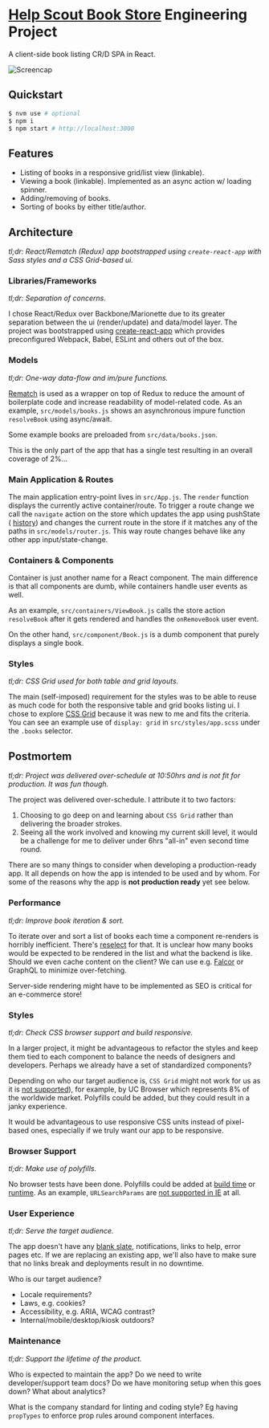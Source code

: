 # [Help Scout Book Store](https://helpscout-store.netlify.com) Engineering Project

A client-side book listing CR/D SPA in React.

![Screencap](https://goo.gl/Jdz6dZ)

## Quickstart

```bash
$ nvm use # optional
$ npm i
$ npm start # http://localhost:3000
```

## Features
- Listing of books in a responsive grid/list view (linkable).
- Viewing a book (linkable). Implemented as an async action w/ loading spinner.
- Adding/removing of books.
- Sorting of books by either title/author.

## Architecture
*tl;dr: React/Rematch (Redux) app bootstrapped using `create-react-app` with Sass
styles and a CSS Grid-based ui.*

### Libraries/Frameworks
*tl;dr: Separation of concerns.*

I chose React/Redux over Backbone/Marionette due to its greater separation
between the ui (render/update) and data/model layer. The project was bootstrapped
using [create-react-app](https://github.com/facebook/create-react-app) which
provides preconfigured Webpack, Babel, ESLint and others out of the box.

### Models
*tl;dr: One-way data-flow and im/pure functions.*

[Rematch](https://github.com/rematch/rematch) is used as a wrapper on top of
Redux to reduce the amount of boilerplate code and increase readability of
model-related code. As an example, `src/models/books.js` shows an asynchronous
impure function `resolveBook` using async/await.

Some example books are preloaded from `src/data/books.json`.

This is the only part of the app that has a single test resulting in an
overall coverage of 2%...

### Main Application & Routes

The main application entry-point lives in `src/App.js`. The `render` function
displays the currently active container/route. To trigger a route change we call
the `navigate` action on the store which updates the app using pushState (
[history](https://github.com/reacttraining/history)) and changes the current route
in the store if it matches any of the paths in `src/models/router.js`. This way
route changes behave like any other app input/state-change.

### Containers & Components

Container is just another name for a React component. The main difference is that
all components are dumb, while containers handle user events as well.

As an example, `src/containers/ViewBook.js` calls the store action `resolveBook`
after it gets rendered and handles the `onRemoveBook` user event.

On the other hand, `src/component/Book.js` is a dumb component that purely
displays a single book.

### Styles
*tl;dr: CSS Grid used for both table and grid layouts.*

The main (self-imposed) requirement for the styles was to be able to reuse as
much code for both the responsive table and grid books listing ui. I chose to
explore [CSS Grid](https://tympanus.net/codrops/css_reference/grid/)
because it was new to me and fits the criteria. You can see an example use of
`display: grid` in `src/styles/app.scss` under the `.books` selector.

## Postmortem
*tl;dr: Project was delivered over-schedule at 10:50hrs and is not fit for
production. It was fun though.*

The project was delivered over-schedule. I attribute it to two factors:
1. Choosing to go deep on and learning about `CSS Grid` rather than delivering
the broader strokes.
2. Seeing all the work involved and knowing my current skill level, it would be
a challenge for me to deliver under 6hrs "all-in" even second time round.

There are so many things to consider when developing a production-ready app. It
all depends on how the app is intended to be used and by whom. For some of the
reasons why the app is **not production ready** yet see below.

### Performance
*tl;dr: Improve book iteration & sort.*

To iterate over and sort a list of books each time a component re-renders is
horribly inefficient. There's [reselect](https://github.com/reactjs/reselect) for
that. It is unclear how many books would be expected to be rendered in the list
and what the backend is like. Should we even cache content on the client? We can
use e.g. [Falcor](https://github.com/Netflix/falcor) or GraphQL to minimize
over-fetching.

Server-side rendering might have to be implemented as SEO is critical for an
e-commerce store!

### Styles
*tl;dr: Check CSS browser support and build responsive.*

In a larger project, it might be advantageous to refactor the styles and keep
them tied to each component to balance the needs of designers and developers.
Perhaps we already have a set of standardized components?

Depending on who our target audience is, `CSS Grid` might not work for us as it
is [not supported](https://caniuse.com/#search=CSS%20Grid)), for example, by UC
Browser which represents 8% of the worldwide market. Polyfills could be added,
but they could result in a janky experience.

It would be advantageous to use responsive CSS units instead of pixel-based ones,
especially if we truly want our app to be responsive.

### Browser Support
*tl;dr: Make use of polyfills.*

No browser tests have been done. Polyfills could be added at
[build time](https://github.com/ai/browserslist) or [runtime](https://polyfill.io).
As an example, `URLSearchParams` are
[not supported in IE](https://caniuse.com/#search=URLSearchParams) at all.

### User Experience
*tl;dr: Serve the target audience.*

The app doesn't have any [blank slate](https://basecamp.com/books/Getting%20Real.pdf),
notifications, links to help, error pages etc. If we are replacing an existing
app, we'll also have to make sure that no links break and deployments result in
no downtime.

Who is our target audience?
- Locale requirements?
- Laws, e.g. cookies?
- Accessibility, e.g. ARIA, WCAG contrast?
- Internal/mobile/desktop/kiosk outdoors?

### Maintenance
*tl;dr: Support the lifetime of the product.*

Who is expected to maintain the app? Do we need to write developer/support team
docs? Do we have monitoring setup when this goes down? What about analytics?

What is the company standard for linting and coding style? Eg having `propTypes`
to enforce prop rules around component interfaces.
